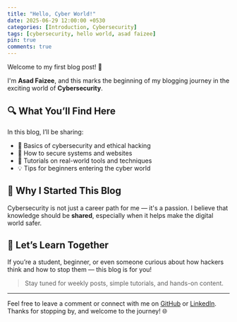 ```yaml
---
title: "Hello, Cyber World!"
date: 2025-06-29 12:00:00 +0530
categories: [Introduction, Cybersecurity]
tags: [cybersecurity, hello world, asad faizee]
pin: true
comments: true
---
```


Welcome to my first blog post! 👋

I'm **Asad Faizee**, and this marks the beginning of my blogging journey in the exciting world of **Cybersecurity**.

## 🔍 What You’ll Find Here

In this blog, I’ll be sharing:

- 📌 Basics of cybersecurity and ethical hacking  
- 🔐 How to secure systems and websites  
- 🧰 Tutorials on real-world tools and techniques  
- 💡 Tips for beginners entering the cyber world  

## 🌱 Why I Started This Blog

Cybersecurity is not just a career path for me — it's a passion. I believe that knowledge should be **shared**, especially when it helps make the digital world safer.

## 🚀 Let’s Learn Together

If you’re a student, beginner, or even someone curious about how hackers think and how to stop them — this blog is for you!

> Stay tuned for weekly posts, simple tutorials, and hands-on content.

---

Feel free to leave a comment or connect with me on [GitHub](https://github.com/your-username) or [LinkedIn](https://linkedin.com/in/your-profile).  
Thanks for stopping by, and welcome to the journey! 🌐
